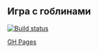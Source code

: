 Игра с гоблинами
---
[![Build status](https://ci.appveyor.com/api/projects/status/n6hvstus93qk58oh?svg=true)](https://ci.appveyor.com/project/errand/ahj-dom)

[GH Pages](https://errand.github.io/ahj-dom/) 

